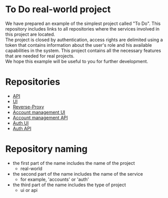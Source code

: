 # To Do real-world project
We have prepared an example of the simplest project called "To Do". This repository includes links to all repositories where the services involved in this project are located.</br> 
The project is closed by authentication, access rights are delimited using a token that contains information about the user's role and his available capabilities in the system. This project contains all the necessary features that are needed for real projects.</br>
We hope this example will be useful to you for further development.
# Repositories
- [API](https://github.com/TourmalineCore/real-world-api)
- [UI](https://github.com/TourmalineCore/real-world-ui)
- [Reverse-Proxy](https://github.com/TourmalineCore/real-world-reverse-proxy)
- [Account management UI](https://github.com/TourmalineCore/real-world-accounts-ui)
- [Account management API](https://github.com/TourmalineCore/real-world-accounts-api)
- [Auth UI](https://github.com/TourmalineCore/real-world-auth-ui)
- [Auth API](https://github.com/TourmalineCore/real-world-auth-api)

# Repository naming
- the first part of the name includes the name of the project
    - real-world
- the second part of the name includes the name of the service
    - for example, 'accounts' or 'auth'
- the third part of the name includes the type of project
    - ui or api